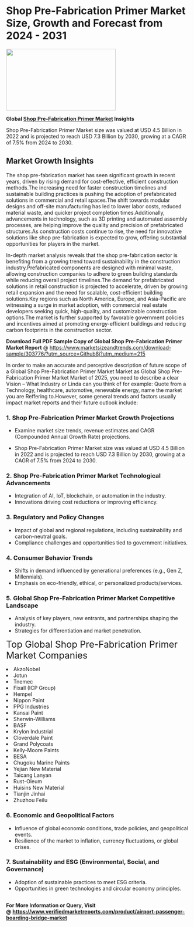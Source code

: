 <H1>Shop Pre-Fabrication Primer Market Size, Growth and Forecast from 2024 - 2031</H1><img class="aligncenter size-medium wp-image-584254" src="https://thirdeyenews.in/wp-content/uploads/2024/09/Global-Market-Research-300x168.jpeg" alt="" width="300" height="168" /><p><strong>Global&nbsp;<a href="https://www.marketsizeandtrends.com/download-sample/303776/?utm_source=Github8j?utm_medium=215">Shop Pre-Fabrication Primer Market</a> Insights</strong></p><p>Shop Pre-Fabrication Primer Market size was valued at USD 4.5 Billion in 2022 and is projected to reach USD 7.3 Billion by 2030, growing at a CAGR of 7.5% from 2024 to 2030.</p><p><h2>Market Growth Insights</h2> <p>The shop pre-fabrication market has seen significant growth in recent years, driven by rising demand for cost-effective, efficient construction methods.The increasing need for faster construction timelines and sustainable building practices is pushing the adoption of prefabricated solutions in commercial and retail spaces.The shift towards modular designs and off-site manufacturing has led to lower labor costs, reduced material waste, and quicker project completion times.Additionally, advancements in technology, such as 3D printing and automated assembly processes, are helping improve the quality and precision of prefabricated structures.As construction costs continue to rise, the need for innovative solutions like shop pre-fabrication is expected to grow, offering substantial opportunities for players in the market.</p> <p>In-depth market analysis reveals that the shop pre-fabrication sector is benefiting from a growing trend toward sustainability in the construction industry.Prefabricated components are designed with minimal waste, allowing construction companies to adhere to green building standards while reducing overall project timelines.The demand for prefabricated solutions in retail construction is projected to accelerate, driven by growing retail expansion and the need for scalable, cost-efficient building solutions.Key regions such as North America, Europe, and Asia-Pacific are witnessing a surge in market adoption, with commercial real estate developers seeking quick, high-quality, and customizable construction options.The market is further supported by favorable government policies and incentives aimed at promoting energy-efficient buildings and reducing carbon footprints in the construction sector.</p> <p><span class=""><strong>Download Full PDF Sample Copy of Global Shop Pre-Fabrication Primer Market Report</strong> @ <a href="https://www.marketsizeandtrends.com/download-sample/303776/?utm_source=Github8j?utm_medium=215" target="_blank">https://www.marketsizeandtrends.com/download-sample/303776/?utm_source=Github8j?utm_medium=215</a></span></p><p>In order to make an accurate and perceptive description of future scope of a Global&nbsp;Shop Pre-Fabrication Primer Market Market as Global&nbsp;Shop Pre-Fabrication Primer Market Market of 2025, you need to describe a clear Vision &ndash; What Industry or Linda can you think of for example: Quote from a Technology, healthcare, automotive, renewable energy, name the market you are Reffering to.However, some general trends and factors usually impact market reports and their future outlook include:</p><h3>1.&nbsp;<strong>Shop Pre-Fabrication Primer Market Growth Projections</strong></h3><ul><li>Examine market size trends, revenue estimates and CAGR (Compounded Annual Growth Rate) projections.</li><li><p>Shop Pre-Fabrication Primer Market size was valued at USD 4.5 Billion in 2022 and is projected to reach USD 7.3 Billion by 2030, growing at a CAGR of 7.5% from 2024 to 2030.</p></li></ul><h3>2.&nbsp;<strong>Shop Pre-Fabrication Primer Market Technological Advancements</strong></h3><ul><li>Integration of AI, IoT, blockchain, or automation in the industry.</li><li>Innovations driving cost reductions or improving efficiency.</li></ul><h3>3.&nbsp;<strong>Regulatory and Policy Changes</strong></h3><ul><li>Impact of global and regional regulations, including sustainability and carbon-neutral goals.</li><li>Compliance challenges and opportunities tied to government initiatives.</li></ul><h3>4.&nbsp;<strong>Consumer Behavior Trends</strong></h3><ul><li>Shifts in demand influenced by generational preferences (e.g., Gen Z, Millennials).</li><li>Emphasis on eco-friendly, ethical, or personalized products/services.</li></ul><h3>5.&nbsp;<strong>Global Shop Pre-Fabrication Primer Market Competitive Landscape</strong></h3><ul><li>Analysis of key players, new entrants, and partnerships shaping the industry.</li><li>Strategies for differentiation and market penetration.</li></ul><p data-pm-slice="1 1 []"><span style="color: inherit; font-family: inherit; font-size: 25px;">Top Global Shop Pre-Fabrication Primer Market Companies</span></p><div class="" data-test-id=""><p><li>AkzoNobel</li><li> Jotun</li><li> Tnemec</li><li> Fixall (ICP Group)</li><li> Hempel</li><li> Nippon Paint</li><li> PPG Industries</li><li> Kansai Paint</li><li> Sherwin-Williams</li><li> BASF</li><li> Krylon Industrial</li><li> Cloverdale Paint</li><li> Grand Polycoats</li><li> Kelly-Moore Paints</li><li> BESA</li><li> Chugoku Marine Paints</li><li> Yejian New Material</li><li> Taicang Lanyan</li><li> Rust-Oleum</li><li> Huisins New Material</li><li> Tianjin Jinhai</li><li> Zhuzhou Feilu</li></p></div><h3>6.&nbsp;<strong>Economic and Geopolitical Factors</strong></h3><ul><li>Influence of global economic conditions, trade policies, and geopolitical events.</li><li>Resilience of the market to inflation, currency fluctuations, or global crises.</li></ul><h3>7.&nbsp;<strong>Sustainability and ESG (Environmental, Social, and Governance)</strong></h3><ul><li>Adoption of sustainable practices to meet ESG criteria.</li><li>Opportunities in green technologies and circular economy principles.</li></ul><h2><strong style="font-size: 14px;">For More Information or Query, Visit @&nbsp;</strong><a style="background-color: #ffffff; font-size: 14px;" href="https://www.marketsizeandtrends.com/report/shop-pre-fabrication-primer-market/" target="_blank">https://www.verifiedmarketreports.com/product/airport-passenger-boarding-bridge-market</a></h2>